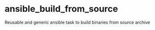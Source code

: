 # ansible_build_from_source
Reusable and generic ansible task to build binaries from source archive
